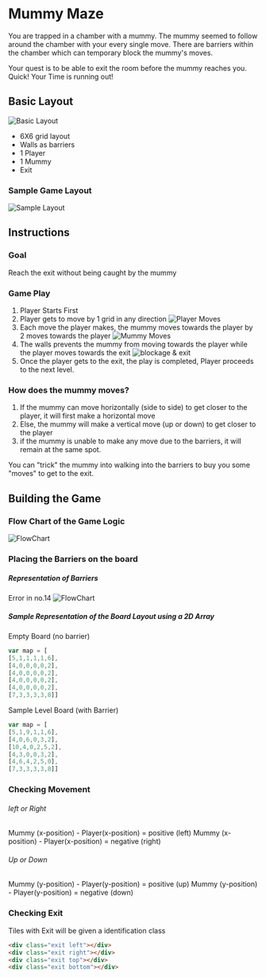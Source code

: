 Mummy Maze
=========
You are trapped in a chamber with a mummy. The mummy seemed to follow around the chamber with your every single move. There are barriers within the chamber which can temporary block the mummy's moves.

 Your quest is to be able to exit the room before the mummy reaches you. Quick! Your Time is running out!


Basic Layout
------------
![Basic Layout](/img/basicLayout.jpeg "Grid Layout")

* 6X6 grid layout
* Walls as barriers
* 1 Player
* 1 Mummy
* Exit


### Sample Game Layout
![Sample Layout](/img/sampleLayout.jpeg "Sample Level")

Instructions
---------
### Goal
Reach the exit without being caught by the mummy

### Game Play
1. Player Starts First
2. Player gets to move by 1 grid in any direction
![Player Moves](/img/playerMoves.jpeg "Player Moves")
3. Each move the player makes, the mummy moves towards the player by 2 moves towards the player
![Mummy Moves](/img/mummyMoves.jpeg "Mummy Moves")
4. The walls prevents the mummy from moving towards the player while the player moves towards the exit
![blockage & exit](/img/barriermoves.jpeg "Blockage and Exit")
5. Once the player gets to the exit, the play is completed, Player proceeds to the next level.

### How does the mummy moves?

1. If the mummy can move horizontally (side to side) to get closer to the player, it will first make a horizontal move
2. Else, the mummy will make a vertical move (up or down) to get closer to the player
3. if the mummy is unable to make any move due to the barriers, it will remain at the same spot.

You can "trick" the mummy into walking into the barriers to buy you some "moves" to get to the exit.

Building the Game
-----------------
### Flow Chart of the Game Logic
![FlowChart](/img/flowChart.jpeg "Game Logic")


### Placing the Barriers on the board
##### Representation of Barriers
Error in no.14
![FlowChart](/img/tileRepresentation.jpg "Game Logic")

##### Sample Representation of the Board Layout using a 2D Array
Empty Board (no barrier)
```javascript
var map = [
[5,1,1,1,1,6],
[4,0,0,0,0,2],
[4,0,0,0,0,2],
[4,0,0,0,0,2],
[4,0,0,0,0,2],
[7,3,3,3,3,8]]
```
Sample Level Board (with Barrier)
```javascript
var map = [
[5,1,9,1,1,6],
[4,0,6,0,3,2],
[10,4,0,2,5,2],
[4,3,0,0,3,2],
[4,6,4,2,5,0],
[7,3,3,3,3,8]]
```
### Checking Movement

###### left or Right
Mummy (x-position) - Player(x-position) = positive (left)
Mummy (x-position) - Player(x-position) = negative (right)

###### Up or Down
Mummy (y-position) - Player(y-position) = positive (up)
Mummy (y-position) - Player(y-position) = negative (down)

### Checking Exit
Tiles with Exit will be given a identification class

```HTML
<div class="exit left"></div>
<div class="exit right"></div>
<div class="exit top"></div>
<div class="exit bottom"></div>
```
